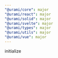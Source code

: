 ```yaml
---
"@urami/core": major
"@urami/react": major
"@urami/solid": major
"@urami/svelte": major
"@urami/types": major
"@urami/utils": major
"@urami/vue": major
---
```


initialize
